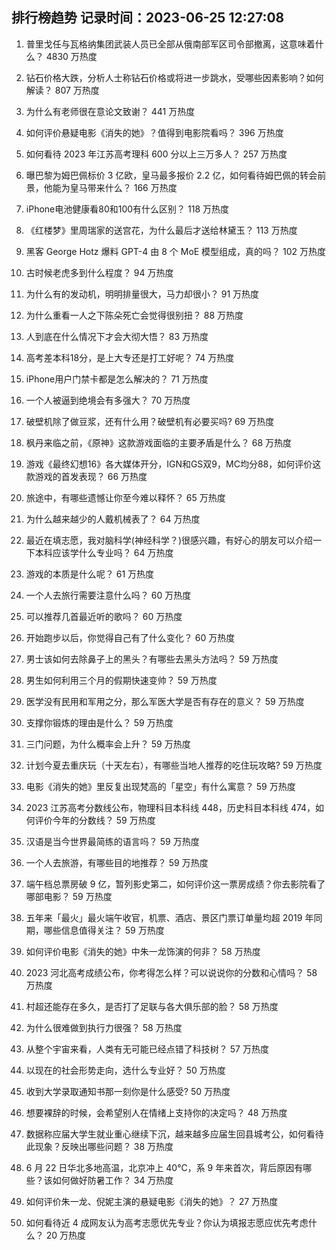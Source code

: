 
## 排行榜趋势 记录时间：2023-06-25 12:27:08
  
  1. 普里戈任与瓦格纳集团武装人员已全部从俄南部军区司令部撤离，这意味着什么？ 4830 万热度
    
  2. 钻石价格大跌，分析人士称钻石价格或将进一步跳水，受哪些因素影响？如何解读？ 807 万热度
    
  3. 为什么有老师很在意论文致谢？ 441 万热度
    
  4. 如何评价悬疑电影《消失的她》？值得到电影院看吗？ 396 万热度
    
  5. 如何看待 2023 年江苏高考理科 600 分以上三万多人？ 257 万热度
    
  6. 曝巴黎为姆巴佩标价 3 亿欧，皇马最多报价 2.2 亿，如何看待姆巴佩的转会前景，他能为皇马带来什么？ 166 万热度
    
  7. iPhone电池健康看80和100有什么区别？ 118 万热度
    
  8. 《红楼梦》里周瑞家的送宫花，为什么最后才送给林黛玉？ 113 万热度
    
  9. 黑客 George Hotz 爆料 GPT-4 由 8 个 MoE 模型组成，真的吗？ 102 万热度
    
  10. 古时候老虎多到什么程度？ 94 万热度
    
  11. 为什么有的发动机，明明排量很大，马力却很小？ 91 万热度
    
  12. 为什么重看一人之下陈朵死亡会觉得很别扭？ 88 万热度
    
  13. 人到底在什么情况下才会大彻大悟？ 83 万热度
    
  14. 高考差本科18分，是上大专还是打工好呢？ 74 万热度
    
  15. iPhone用户门禁卡都是怎么解决的？ 71 万热度
    
  16. 一个人被逼到绝境会有多强大？ 70 万热度
    
  17. 破壁机除了做豆浆，还有什么用？破壁机有必要买吗? 69 万热度
    
  18. 枫丹来临之前，《原神》这款游戏面临的主要矛盾是什么？ 68 万热度
    
  19. 游戏《最终幻想16》各大媒体开分，IGN和GS双9，MC均分88，如何评价这款游戏的首发表现？ 66 万热度
    
  20. 旅途中，有哪些遗憾让你至今难以释怀？ 65 万热度
    
  21. 为什么越来越少的人戴机械表了？ 64 万热度
    
  22. 最近在填志愿，我对脑科学(神经科学？)很感兴趣，有好心的朋友可以介绍一下本科应该学什么专业吗？ 64 万热度
    
  23. 游戏的本质是什么呢？ 61 万热度
    
  24. 一个人去旅行需要注意什么吗？ 60 万热度
    
  25. 可以推荐几首最近听的歌吗？ 60 万热度
    
  26. 开始跑步以后，你觉得自己有了什么变化？ 60 万热度
    
  27. 男士该如何去除鼻子上的黑头？有哪些去黑头方法吗？ 59 万热度
    
  28. 男生如何利用三个月的假期快速变帅？ 59 万热度
    
  29. 医学没有民用和军用之分，那么军医大学是否有存在的意义？ 59 万热度
    
  30. 支撑你锻炼的理由是什么？ 59 万热度
    
  31. 三门问题，为什么概率会上升？ 59 万热度
    
  32. 计划今夏去重庆玩（十天左右），有哪些当地人推荐的吃住玩攻略? 59 万热度
    
  33. 电影《消失的她》里反复出现梵高的「星空」有什么寓意？ 59 万热度
    
  34. 2023 江苏高考分数线公布，物理科目本科线 448，历史科目本科线 474，如何评价今年的分数线？ 59 万热度
    
  35. 汉语是当今世界最简练的语言吗？ 59 万热度
    
  36. 一个人去旅游，有哪些目的地推荐？ 59 万热度
    
  37. 端午档总票房破 9 亿，暂列影史第二，如何评价这一票房成绩？你去影院看了哪部电影？ 59 万热度
    
  38. 五年来「最火」最火端午收官，机票、酒店、景区门票订单量均超 2019 年同期，哪些信息值得关注？ 59 万热度
    
  39. 如何评价电影《消失的她》中朱一龙饰演的何非？ 58 万热度
    
  40. 2023 河北高考成绩公布，你考得怎么样？可以说说你的分数和心情吗？ 58 万热度
    
  41. 村超还能存在多久，是否打了足联与各大俱乐部的脸？ 58 万热度
    
  42. 为什么很难做到执行力很强？ 58 万热度
    
  43. 从整个宇宙来看，人类有无可能已经点错了科技树？ 57 万热度
    
  44. 以现在的社会形势走向，选什么专业好？ 50 万热度
    
  45. 收到大学录取通知书那一刻你是什么感受? 50 万热度
    
  46. 想要裸辞的时候，会希望别人在情绪上支持你的决定吗？ 48 万热度
    
  47. 数据称应届大学生就业重心继续下沉，越来越多应届生回县城考公，如何看待此现象？反映出哪些问题？ 38 万热度
    
  48. 6 月 22 日华北多地高温，北京冲上 40℃，系 9 年来首次，背后原因有哪些？该如何做好防暑工作？ 34 万热度
    
  49. 如何评价朱一龙、倪妮主演的悬疑电影《消失的她》？ 27 万热度
    
  50. 如何看待近 4 成网友认为高考志愿优先专业？你认为填报志愿应优先考虑什么？ 20 万热度
    